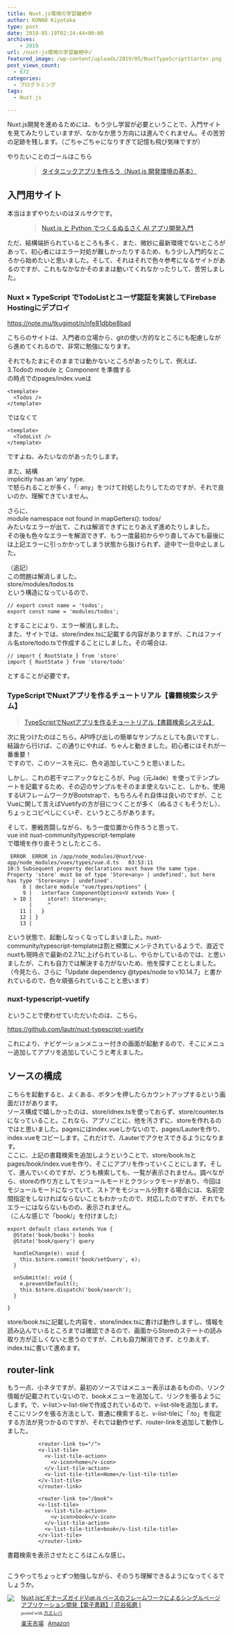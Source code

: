 ```yaml
---
title: Nuxt.js環境の学習継続中
author: KONNO Kiyotaka
type: post
date: 2019-05-19T02:24:44+00:00
archives:
    - 2019
url: /nuxt-js環境の学習継続中/
featured_image: /wp-content/uploads/2019/05/NuxtTypeScriptStarter.png
post_views_count:
  - 672
categories:
  - プログラミング
tags:
  - Nuxt.js

---
```

Nuxt.js開発を進めるためには、もう少し学習が必要ということで、入門サイトを見てみたりしていますが、なかなか思う方向には進んでくれません。その苦労の足跡を残します。（ごちゃごちゃになりすぎて記憶も飛び気味ですが）

やりたいことのゴールはこちら<figure class="wp-block-embed-wordpress wp-block-embed is-type-wp-embed is-provider-programmers-office">

<div class="wp-block-embed__wrapper">
  <blockquote class="wp-embedded-content" data-secret="INQ8ptDFlT">
    <a href="https://www.programmers-office.ml/%e3%82%bf%e3%82%a4%e3%82%bf%e3%83%8b%e3%83%83%e3%82%af%e3%82%a2%e3%83%97%e3%83%aa%e3%82%92%e4%bd%9c%e3%82%8d%e3%81%86%ef%bc%88nuxt-js-%e9%96%8b%e7%99%ba%e7%92%b0%e5%a2%83%e3%81%ae%e5%9f%ba%e6%9c%ac/">タイタニックアプリを作ろう（Nuxt.js 開発環境の基本）</a>
  </blockquote>
</div></figure> 

## 入門用サイト

本当はまずやりたいのはヌルサクです。<figure class="wp-block-embed-wordpress wp-block-embed is-type-wp-embed is-provider-programmers-office">

<div class="wp-block-embed__wrapper">
  <blockquote class="wp-embedded-content" data-secret="fzeg0Ood6J">
    <a href="https://www.programmers-office.ml/nuxt-js-%e3%81%a8-python-%e3%81%a6%e3%82%99%e3%81%a4%e3%81%8f%e3%82%8b%e3%81%ac%e3%82%8b%e3%81%95%e3%81%8f-ai-%e3%82%a2%e3%83%95%e3%82%9a%e3%83%aa%e9%96%8b%e7%99%ba%e5%85%a5%e9%96%80/">Nuxt.js と Python でつくるぬるさく AI アプリ開発入門</a>
  </blockquote>
</div></figure> 

ただ、結構端折られているところも多く、また、微妙に最新環境でないところがあって、初心者にはエラー対処が難しかったりするため、もう少し入門的なところから始めたいと思いました。そして、それはそれで色々参考になるサイトがあるのですが、これもなかなかそのままは動いてくれなかったりして、苦労しました。

### Nuxt × TypeScript でTodoListとユーザ認証を実装してFirebase Hostingにデプロイ

<a rel="noreferrer noopener" aria-label=" (opens in a new tab)" href="https://note.mu/tkugimot/n/nfe81dbbe8bad" target="_blank">https://note.mu/tkugimot/n/nfe81dbbe8bad</a>

こちらのサイトは、入門者の立場から、gitの使い方的なところにも配慮しながら進めてくれるので、非常に勉強になります。

それでもたまにそのままでは動かないところがあったりして、例えば、  
3.Todoの module と Component を準備する  
の時点でのpages/index.vueは

<pre class="wp-block-code"><code>&lt;template>
  &lt;Todos />
&lt;/template></code></pre>

ではなくて

<pre class="wp-block-code"><code>&lt;template>
  &lt;TodoList />
&lt;/template></code></pre>

ですよね、みたいなのがあったりします。

また、結構  
implicitly has an &#8216;any&#8217; type.  
で怒られることが多く、「: any」をつけて対処したりしてたのですが、それで良いのか、理解できていません。

さらに、  
module namespace not found in mapGetters(): todos/  
みたいなエラーが出て、これは解消できずにとりあえず進めたりしました。  
その後も色々なエラーを解消できず、もう一度最初からやり直してみても最後には上記エラーに引っかかってしまう状態から抜けられず、途中で一旦中止しました。

（追記）  
この問題は解消しました。  
store/modules/todos.ts  
という構造になっているので、

<pre class="wp-block-code"><code>// export const name = 'todos';
export const name = 'modules/todos';</code></pre>

とすることにより、エラー解消しました。  
また、サイトでは、store/index.tsに記載する内容がありますが、これはファイル名store/todo.tsで作成することにしました。その場合は、

<pre class="wp-block-code"><code>// import { RootState } from 'store'
import { RootState } from 'store/todo'</code></pre>

とすることが必要です。



### TypeScriptでNuxtアプリを作るチュートリアル【書籍検索システム】<figure class="wp-block-embed-wordpress wp-block-embed is-type-wp-embed is-provider-windii">

<div class="wp-block-embed__wrapper">
  <blockquote class="wp-embedded-content" data-secret="FlruvTbt13">
    <a href="https://windii.jp/frontend/nuxt/typescript-book-search-tutorial">TypeScriptでNuxtアプリを作るチュートリアル【書籍検索システム】</a>
  </blockquote>
</div></figure> 

次に見つけたのはこちら。API呼び出しの簡単なサンプルとしても良いですし、結論から行けば、この通りにやれば、ちゃんと動きました。初心者にはそれが一番重要！  
ですので、このソースを元に、色々追加していこうと思いました。

しかし、これの若干マニアックなところが、Pug（元Jade）を使ってテンプレートを記載するため、その辺のサンプルをそのまま使えないこと、しかも、使用するUIフレームワークがBootstrapで、もちろんそれ自体は良いのですが、ことVueに関して言えばVuetifyの方が目につくことが多く（ぬるさくもそうだし）、ちょっとコピペしにくいぞ、というところがあります。

そして、悪戦苦闘しながら、もう一度位置から作ろうと思って、  
vue init nuxt-community/typescript-template  
で環境を作り直そうとしたところ、

<pre class="wp-block-code"><code> ERROR  ERROR in /app/node_modules/@nuxt/vue-app/node_modules/vuex/types/vue.d.ts   03:53:11
10:5 Subsequent property declarations must have the same type.  Property 'store' must be of type 'Store&lt;any> | undefined', but here has type 'Store&lt;any> | undefined'.
     8 | declare module "vue/types/options" {
     9 |   interface ComponentOptions&lt;V extends Vue> {
  > 10 |     store?: Store&lt;any>;
       |     ^
    11 |   }
    12 | }
    13 | 
</code></pre>

という状態で、起動しなっくなってしまいました。nuxt-community/typescript-templateは割と頻繁にメンテされているようで、直近でnuxtも現時点で最新の2.7.1に上げられているし、やらかしているのでは、と思いましたが、これも自力では解決する力がないため、他を探すこととしました。（今見たら、さらに「Update dependency @types/node to v10.14.7」と書かれているので、色々頑張られていることと思います）

### nuxt-typescript-vuetify

ということで使わせていただいたのは、こちら。

<a rel="noreferrer noopener" aria-label=" (opens in a new tab)" href="https://github.com/lautr/nuxt-typescript-vuetify" target="_blank">https://github.com/lautr/nuxt-typescript-vuetify</a>

これにより、ナビゲーションメニュー付きの画面が起動するので、そこにメニュー追加してアプリを追加していこうと考えました。

## ソースの構成

こちらを起動すると、よくある、ボタンを押したらカウントアップするという画面だけがあります。  
ソース構成で嬉しかったのは、store/idnex.tsを使っておらず、store/counter.tsになっていること。これなら、アプリごとに、他を汚さずに、storeを作れるのではと思いました。pagesにはindex.vueしかないので、pages/Lauterを作り、index.vueをコピーします。これだけで、/Lauterでアクセスできるようになります。  
ここに、上記の書籍検索を追加しようということで、store/book.tsとpages/book/index.vueを作り、そこにアプリを作っていくことにします。そして、進んでいくのですが、どうも検索しても、一覧が表示されません。調べながら、storeの作り方としてモジュールモードとクラシックモードがあり、今回はモジュールモードになっていて、ストアをモジュール分割する場合には、名前空間指定をしなければならないこともわかったので、対応したのですが、それでもエラーにはならないものの、表示されません。  
（こんな感じで「book/」を付けました）

<pre class="wp-block-code"><code>export default class extends Vue {
  @State('book/books') books
  @State('book/query') query

  handleChange(e): void {
    this.$store.commit('book/setQuery', e);
  }

  onSubmit(e): void {
    e.preventDefault();
    this.$store.dispatch('book/search');
  }

}</code></pre>

store/book.tsに記載した内容を、store/index.tsに書けば動作しますし、情報を読み込んでいるところまでは確認できるので、画面からStoreのステートの読み取り方が正しくないと思うのですが、これも自力解消できず、とりあえず、index.tsに書いて進めます。

## router-link

もう一点、小ネタですが、最初のソースではメニュー表示はあるものの、リンク情報が記載されていないので、bookメニューを追加して、リンクを張るようにします。で、v-list＞v-list-tileで作成されているので、v-list-tileを追加します。  
そこにリンクを張る方法として、普通に検索すると、v-list-tileに「:to」を指定する方法が見つかるのですが、それでは動作せず、router-linkを追加して動作しました。

<pre class="wp-block-code"><code>          &lt;router-link to="/">
          &lt;v-list-tile>
            &lt;v-list-tile-action>
              &lt;v-icon>home&lt;/v-icon>
            &lt;/v-list-tile-action>
            &lt;v-list-tile-title>Home&lt;/v-list-tile-title>
          &lt;/v-list-tile>
          &lt;/router-link>

          &lt;router-link to="/book">
          &lt;v-list-tile>
            &lt;v-list-tile-action>
              &lt;v-icon>book&lt;/v-icon>
            &lt;/v-list-tile-action>
            &lt;v-list-tile-title>book&lt;/v-list-tile-title>
          &lt;/v-list-tile>
          &lt;/router-link></code></pre>

書籍検索を表示させたところはこんな感じ。<figure class="wp-block-image">

<img src="/uploads/2019/05/book.png?ssl=1" alt="" class="wp-image-2945" srcset="/uploads/2019/05/book.png?w=640&ssl=1 640w, /uploads/2019/05/book.png?resize=300%2C168&ssl=1 300w" sizes="(max-width: 640px) 100vw, 640px" data-recalc-dims="1" /> </figure> 

こうやってちょっとずつ勉強しながら、そのうち理解できるようになってくるでしょうか。



<div class="kaerebalink-box" style="text-align:left;padding-bottom:20px;font-size:small;zoom: 1;overflow: hidden;">
  <div class="kaerebalink-image" style="float:left;margin:0 15px 10px 0;">
    <a href="//af.moshimo.com/af/c/click?a_id=1238335&p_id=54&pc_id=54&pl_id=616&s_v=b5Rz2P0601xu&url=https%3A%2F%2Fitem.rakuten.co.jp%2Frakutenkobo-ebooks%2F158e0465ee183249a44489cab37b28c9%2F" target="_blank" rel="noopener noreferrer"><img src="https://i2.wp.com/thumbnail.image.rakuten.co.jp/@0_mall/rakutenkobo-ebooks/cabinet/3105/2000006833105.jpg?ssl=1" style="border: none;" data-recalc-dims="1" /></a><img src="//i.moshimo.com/af/i/impression?a_id=1238335&p_id=54&pc_id=54&pl_id=616" width="1" height="1" style="border:none;" />
  </div>
  
  <div class="kaerebalink-info" style="line-height:120%;zoom: 1;overflow: hidden;">
    <div class="kaerebalink-name" style="margin-bottom:10px;line-height:120%">
      <a href="//af.moshimo.com/af/c/click?a_id=1238335&p_id=54&pc_id=54&pl_id=616&s_v=b5Rz2P0601xu&url=https%3A%2F%2Fitem.rakuten.co.jp%2Frakutenkobo-ebooks%2F158e0465ee183249a44489cab37b28c9%2F" target="_blank" rel="noopener noreferrer">Nuxt.jsビギナーズガイドVue.js ベースのフレームワークによるシングルページアプリケーション開発【電子書籍】[ 花谷拓磨 ]</a><img src="//i.moshimo.com/af/i/impression?a_id=1238335&p_id=54&pc_id=54&pl_id=616" width="1" height="1" style="border:none;" />
      <div class="kaerebalink-powered-date" style="font-size:8pt;margin-top:5px;font-family:verdana;line-height:120%">
        posted with <a href="https://kaereba.com" rel="nofollow noopener noreferrer" target="_blank">カエレバ</a>
      </div>
    </div>
    <div class="kaerebalink-detail" style="margin-bottom:5px;">
    </div>
    <div class="kaerebalink-link1" style="margin-top:10px;">
      <div class="shoplinkrakuten" style="display:inline;margin-right:5px">
        <a href="//af.moshimo.com/af/c/click?a_id=1238335&p_id=54&pc_id=54&pl_id=616&s_v=b5Rz2P0601xu&url=https%3A%2F%2Fsearch.rakuten.co.jp%2Fsearch%2Fmall%2Fnuxt%2F-%2Ff.1-p.1-s.1-sf.0-st.A-v.2%3Fx%3D0" target="_blank" rel="noopener noreferrer">楽天市場</a><img src="//i.moshimo.com/af/i/impression?a_id=1238335&p_id=54&pc_id=54&pl_id=616" width="1" height="1" style="border:none;" />
      </div>
      <div class="shoplinkamazon" style="display:inline;margin-right:5px">
        <a href="//af.moshimo.com/af/c/click?a_id=1238337&p_id=170&pc_id=185&pl_id=4062&s_v=b5Rz2P0601xu&url=https%3A%2F%2Fwww.amazon.co.jp%2Fgp%2Fsearch%3Fkeywords%3Dnuxt%26__mk_ja_JP%3D%25E3%2582%25AB%25E3%2582%25BF%25E3%2582%25AB%25E3%2583%258A" target="_blank" rel="noopener noreferrer">Amazon</a><img src="//i.moshimo.com/af/i/impression?a_id=1238337&p_id=170&pc_id=185&pl_id=4062" width="1" height="1" style="border:none;" />
      </div>
    </div>
  </div>
  
  <div class="booklink-footer" style="clear: left">
  </div>
</div>